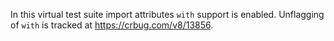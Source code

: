 In this virtual test suite import attributes `with` support is enabled.
Unflagging of `with` is tracked at https://crbug.com/v8/13856.
